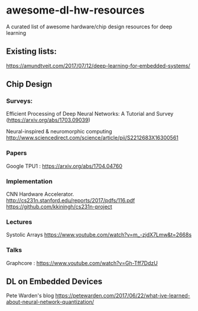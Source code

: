 # awesome-dl-hw-resources
A curated list of awesome hardware/chip design resources for deep learning

## Existing lists:
https://amundtveit.com/2017/07/12/deep-learning-for-embedded-systems/

## Chip Design

### Surveys:

Efficient Processing of Deep Neural Networks: A Tutorial and Survey (https://arxiv.org/abs/1703.09039)

Neural-inspired & neuromorphic computing http://www.sciencedirect.com/science/article/pii/S2212683X16300561
### Papers
Google TPU1 : https://arxiv.org/abs/1704.04760

### Implementation
CNN Hardware Accelerator. http://cs231n.stanford.edu/reports/2017/pdfs/116.pdf
https://github.com/kkiningh/cs231n-project

### Lectures
Systolic Arrays https://www.youtube.com/watch?v=m_-zjdX7Lmw&t=2668s

### Talks
Graphcore : https://www.youtube.com/watch?v=Gh-Tff7DdzU

## DL on Embedded Devices

Pete Warden's blog https://petewarden.com/2017/06/22/what-ive-learned-about-neural-network-quantization/
